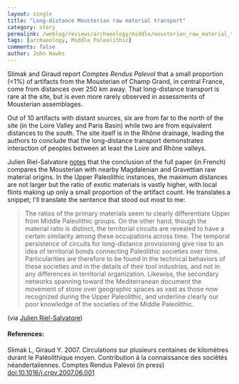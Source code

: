 ```yaml
---
layout: single 
title: "Long-distance Mousterian raw material transport" 
category: story
permalink: /weblog/reviews/archaeology/middle/mousterian_raw_material_transport_slimak_2007.html
tags: [archaeology, Middle Paleolithic] 
comments: false 
author: John Hawks 
---
```



<p>
Slimak and Giraud report <i>Comptes Rendus Palevol</i> that a small proportion (<1%) of artifacts from the Mousterian of Champ Grand, in central France, come from distances over 250 km away. That long-distance transport is rare at the site, but is even more rarely observed in assessments of Mousterian assemblages. 
</p>

<p>
Out of 10 artifacts with distant sources, six are from far to the north of the site (in the Loire Valley and Paris Basin) while two are from equivalent distances to the south. The site itself is in the Rh&ocirc;ne drainage, leading the authors to conclude that the long-distance transport demonstrates interaction of peoples between at least the Loire and Rh&ocirc;ne valleys. 
</p>

<p>
Julien Riel-Salvatore <a href="http://averyremoteperiodindeed.blogspot.com/2007/08/long-distance-raw-material-procurement.html">notes</a> that the conclusion of the full paper (in French) compares the Mousterian with nearby Magdalenian and Gravettian raw material origins. In the Upper Paleolithic instances, the maximum distances are not larger but the ratio of exotic materials is vastly higher, with local flints making up only a small proportion of the artifact count. He translates a snippet; I'll translate the sentence that stood out most to me: 
</p>

<blockquote>The ratios of the primary materials seem to clearly differentiate Upper from Middle Paleolithic groups. On the other hand, though the material ratio is distinct, the territorial circuits are revealed to have a certain similarity among these occupations across time. The temporal persistence of circuits for long-distance provisioning give rise to an idea of territorial bonds connecting Paleolithic societies over time. Particularities are therefore to be found in the technical behaviors of these societies and in the details of their tool industries, and not in any differences in territorial organization. Likewise, the secondary networks spanning toward the Mediterranean document the movement of stone over geographic spaces as vast as those now recognized during the Upper Paleolithic, and underline clearly our poor knowledge of the societies of the Middle Paleolithic. </blockquote>

<p>
(via <a href="http://averyremoteperiodindeed.blogspot.com/2007/08/long-distance-raw-material-procurement.html">Julien Riel-Salvatore</a>)
</p>

<h4>References:</h4>

<p class="cite">Slimak L, Giraud Y. 2007. Circulations sur plusieurs centaines de kilom&egrave;tres durant le Pal&eacute;olithique moyen. Contribution &agrave; la connaissance des soci&eacute;t&eacute;s n&eacute;andertaliennes. Comptes Rendus Palevol (in press) <a href="http://dx.doi.org/10.1016/j.crpv.2007.06.001">doi:10.1016/j.crpv.2007.06.001</a></p>


